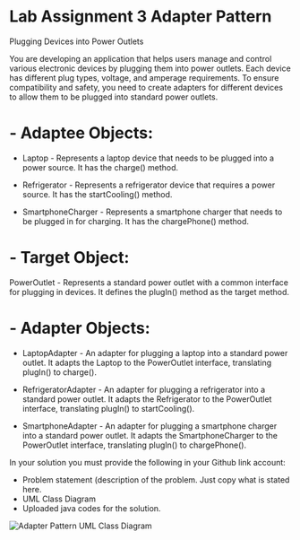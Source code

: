# Lab Assignment 3 Adapter Pattern
Plugging Devices into Power Outlets

You are developing an application that helps users manage and control various electronic devices by plugging them into power outlets. Each device has different plug types, voltage, and amperage requirements. To ensure compatibility and safety, you need to create adapters for different devices to allow them to be plugged into standard power outlets.

# - Adaptee Objects:

- Laptop - Represents a laptop device that needs to be plugged into a power source. It has the charge() method.

- Refrigerator - Represents a refrigerator device that requires a power source. It has the startCooling() method.

- SmartphoneCharger - Represents a smartphone charger that needs to be plugged in for charging. It has the chargePhone() method.

# - Target Object:

PowerOutlet - Represents a standard power outlet with a common interface for plugging in devices. It defines the plugIn() method as the target method.

# - Adapter Objects:

- LaptopAdapter - An adapter for plugging a laptop into a standard power outlet. It adapts the Laptop to the PowerOutlet interface, translating plugIn() to charge().

- RefrigeratorAdapter - An adapter for plugging a refrigerator into a standard power outlet. It adapts the Refrigerator to the PowerOutlet interface, translating plugIn() to startCooling().

- SmartphoneAdapter - An adapter for plugging a smartphone charger into a standard power outlet. It adapts the SmartphoneCharger to the PowerOutlet interface, translating plugIn() to chargePhone().

In your solution you must provide the following in your Github link account:

 - Problem statement (description of the problem. Just copy what is stated here.
 - UML Class Diagram
 - Uploaded java codes for the solution.
   
![Adapter Pattern UML Class Diagram ](https://github.com/user-attachments/assets/99b04893-5bea-4602-a483-a2222002f5d9)

	
